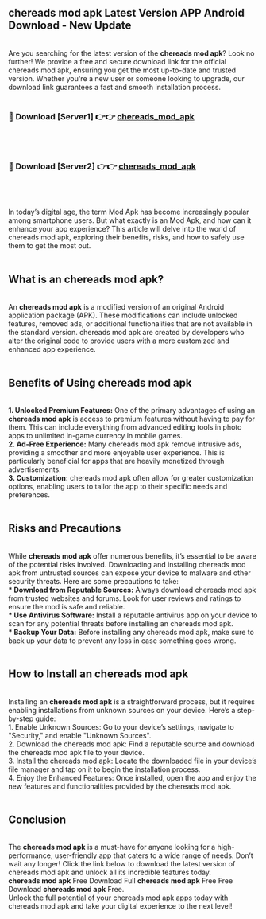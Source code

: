## chereads mod apk Latest Version APP Android Download - New Update
<br>
Are you searching for the latest version of the <strong>chereads mod apk</strong>? Look no further! We provide a free and secure download link for the official chereads mod apk, ensuring you get the most up-to-date and trusted version. Whether you're a new user or someone looking to upgrade, our download link guarantees a fast and smooth installation process.
<br>
<br>
<h3>🔴 Download [Server1] 👉👉 <a href="https://modyolo.store/chereads+mod+apk">chereads_mod_apk</a></h3><br>
<br>
<h3>🔴 Download [Server2] 👉👉 <a href="https://modyolo.store/chereads+mod+apk">chereads_mod_apk</a></h3><br>
<br>
<br>
In today’s digital age, the term Mod Apk has become increasingly popular among smartphone users. But what exactly is an Mod Apk, and how can it enhance your app experience? This article will delve into the world of chereads mod apk, exploring their benefits, risks, and how to safely use them to get the most out.
<br>
<br>
<h2>What is an chereads mod apk?</h2>
<br>
An <strong>chereads mod apk</strong> is a modified version of an original Android application package (APK). These modifications can include unlocked features, removed ads, or additional functionalities that are not available in the standard version. chereads mod apk are created by developers who alter the original code to provide users with a more customized and enhanced app experience.
<br>
<br>
<h2>Benefits of Using chereads mod apk</h2>
<br>
<strong> 1. Unlocked Premium Features:</strong> One of the primary advantages of using an <strong>chereads mod apk</strong> is access to premium features without having to pay for them. This can include everything from advanced editing tools in photo apps to unlimited in-game currency in mobile games.
<br>
<strong> 2. Ad-Free Experience:</strong> Many chereads mod apk remove intrusive ads, providing a smoother and more enjoyable user experience. This is particularly beneficial for apps that are heavily monetized through advertisements.
<br>
<strong> 3. Customization:</strong> chereads mod apk often allow for greater customization options, enabling users to tailor the app to their specific needs and preferences.
<br>
<br>
<h2>Risks and Precautions</h2>
<br>
While <strong>chereads mod apk</strong> offer numerous benefits, it’s essential to be aware of the potential risks involved. Downloading and installing chereads mod apk from untrusted sources can expose your device to malware and other security threats. Here are some precautions to take:
<br>
<strong> * Download from Reputable Sources:</strong> Always download chereads mod apk from trusted websites and forums. Look for user reviews and ratings to ensure the mod is safe and reliable.
<br>
<strong> * Use Antivirus Software:</strong> Install a reputable antivirus app on your device to scan for any potential threats before installing an chereads mod apk.
<br>
<strong> * Backup Your Data:</strong> Before installing any chereads mod apk, make sure to back up your data to prevent any loss in case something goes wrong.
<br>
<br>
<h2>How to Install an chereads mod apk</h2>
<br>
Installing an <strong>chereads mod apk</strong> is a straightforward process, but it requires enabling installations from unknown sources on your device. Here’s a step-by-step guide:
<br>
 1. Enable Unknown Sources: Go to your device’s settings, navigate to "Security," and enable "Unknown Sources".
<br>
 2. Download the chereads mod apk: Find a reputable source and download the chereads mod apk file to your device.
<br>
 3. Install the chereads mod apk: Locate the downloaded file in your device’s file manager and tap on it to begin the installation process.
<br>
 4. Enjoy the Enhanced Features: Once installed, open the app and enjoy the new features and functionalities provided by the chereads mod apk.
<br>
<br>
<h2><strong>Conclusion</strong></h2>
<br>
The <strong>chereads mod apk</strong> is a must-have for anyone looking for a high-performance, user-friendly app that caters to a wide range of needs. Don’t wait any longer! Click the link below to download the latest version of chereads mod apk and unlock all its incredible features today.
<br>
<strong>chereads mod apk</strong> Free Download Full <strong>chereads mod apk</strong> Free Free Download <strong>chereads mod apk</strong> Free.
<br>
Unlock the full potential of your chereads mod apk apps today with chereads mod apk and take your digital experience to the next level!